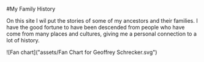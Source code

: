 #My Family History

On this site I wil put the stories of some of my ancestors and their families. I have the good fortune to have been descended from people who have come from many places and cultures, giving me a personal connection to a lot of history.

![Fan chart]("assets/Fan Chart for Geoffrey Schrecker.svg")
